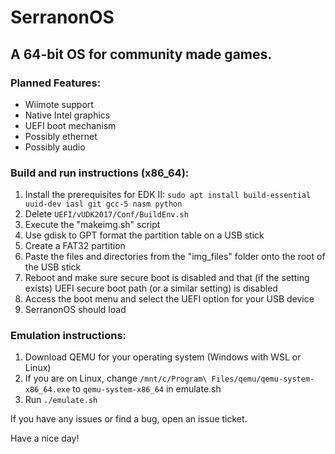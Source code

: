 
# SerranonOS

## A 64-bit OS for community made games.

### Planned Features:

- Wiimote support
- Native Intel graphics
- UEFI boot mechanism
- Possibly ethernet
- Possibly audio

### Build and run instructions (x86_64):

1. Install the prerequisites for EDK II: `sudo apt install build-essential uuid-dev iasl git gcc-5 nasm python`
2. Delete `UEFI/vUDK2017/Conf/BuildEnv.sh`
3. Execute the "makeimg.sh" script
4. Use gdisk to GPT format the partition table on a USB stick
5. Create a FAT32 partition
6. Paste the files and directories from the "img_files" folder onto the root of the USB stick
7. Reboot and make sure secure boot is disabled and that (if the setting exists) UEFI secure boot path (or a similar setting) is disabled
8. Access the boot menu and select the UEFI option for your USB device
9. SerranonOS should load

### Emulation instructions:

1. Download QEMU for your operating system (Windows with WSL or Linux)
2. If you are on Linux, change `/mnt/c/Program\ Files/qemu/qemu-system-x86_64.exe` to `qemu-system-x86_64` in emulate.sh
3. Run `./emulate.sh`

If you have any issues or find a bug, open an issue ticket.

Have a nice day!
